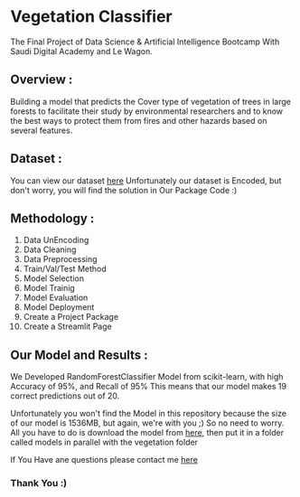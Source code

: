 # Vegetation Classifier
The Final Project of Data Science & Artificial Intelligence Bootcamp With Saudi Digital Academy and Le Wagon.

## Overview :
Building a model that predicts the Cover type of vegetation of trees in large forests to facilitate their study by environmental researchers and to know the best ways to protect them from fires and other hazards based on several features.

## Dataset : 
You can view our dataset [here](https://www.kaggle.com/competitions/forest-cover-type-prediction/data)
Unfortunately our dataset is Encoded, but don't worry, you will find the solution in Our Package Code :)

## Methodology :
1. Data UnEncoding
2. Data Cleaning
3. Data Preprocessing
4. Train/Val/Test Method
5. Model Selection
6. Model Trainig
7. Model Evaluation
8. Model Deployment
9. Create a Project Package
10. Create a Streamlit Page

## Our Model and Results :
We Developed RandomForestClassifier Model from scikit-learn, with high Accuracy of 95%, and Recall of 95%
This means that our model makes 19 correct predictions out of 20.

Unfortunately you won't find the Model in this repository because the size of our model is 1536MB, but again, we're with you ;) So no need to worry.
All you have to do is download the model from [here](https://drive.google.com/uc?export=download&id=1CKaFYKKV13CT44DqQqd-3g5oGKMfTu3p), then put it in a folder called models in parallel with the vegetation folder

If You Have ane questions please contact me [here](https://linkedin.com/in/alqarnimohammed)

### Thank You :)
